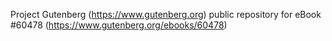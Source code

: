 Project Gutenberg (https://www.gutenberg.org) public repository for eBook #60478 (https://www.gutenberg.org/ebooks/60478)
